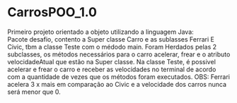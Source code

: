 # CarrosPOO_1.0
Primeiro projeto orientado a objeto utilizando a linguagem Java:  
Pacote desafio, contento a Super classe Carro e as sublasses Ferrari E Civic, tbm a classe Teste com o médodo main. Foram Herdados pelas 2 subclasses, os métodos necessários para o carro acelerar, frear e o atributo velocidadeAtual que estão na Super classe. Na classe Teste, é possivel acelerar e frear o carro e receber as velocidades no terminal de acordo com a quantidade de vezes que os métodos foram executados.  OBS: Ferrari acelera 3 x mais em comparação ao Civic e a velocidade dos carros nunca será menor que 0.
